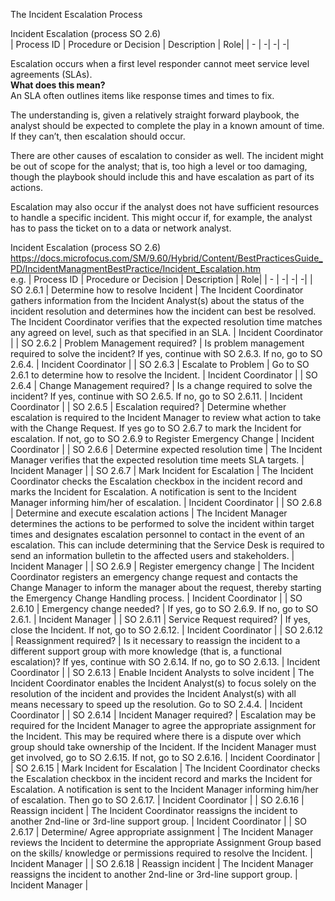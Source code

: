 The Incident Escalation Process


Incident Escalation (process SO 2.6) \
| Process ID | Procedure or Decision | Description | Role|
| - | -| -| -|


Escalation occurs when a first level responder cannot meet service level agreements (SLAs). \
__What does this mean?__ \
An SLA often outlines items like response times and times to fix.

The understanding is, given a relatively straight forward playbook, the analyst should be expected to complete the play in a known amount of time. If they can’t, then escalation should occur.

There are other causes of escalation to consider as well. The incident might be out of scope for the analyst; that is, too high a level or too damaging, though the playbook should include this and have escalation as part of its actions.

Escalation may also occur if the analyst does not have sufficient resources to handle a specific incident. This might occur if, for example, the analyst has to pass the ticket on to a data or network analyst.


Incident Escalation (process SO 2.6) \
https://docs.microfocus.com/SM/9.60/Hybrid/Content/BestPracticesGuide_PD/IncidentManagmentBestPractice/Incident_Escalation.htm \
e.g.
| Process ID | Procedure or Decision | Description | Role|
| - | -| -| -|
| SO 2.6.1   | Determine how to resolve Incident       | The Incident Coordinator gathers information from the Incident Analyst(s) about the status of the incident resolution and determines how the incident can best be resolved. The Incident Coordinator verifies that the expected resolution time matches any agreed on level, such as that specified in an SLA. | Incident Coordinator |
| SO 2.6.2   | Problem Management required?            | Is problem management required to solve the incident? If yes, continue with SO 2.6.3. If no, go to SO 2.6.4.                                                        | Incident Coordinator |
| SO 2.6.3   | Escalate to Problem                     | Go to SO 2.6.1 to determine how to resolve the Incident.                                                                                                               | Incident Coordinator |
| SO 2.6.4   | Change Management required?             | Is a change required to solve the incident? If yes, continue with SO 2.6.5. If no, go to SO 2.6.11.                                                                  | Incident Coordinator |
| SO 2.6.5   | Escalation required?                    | Determine whether escalation is required to the Incident Manager to review what action to take with the Change Request. If yes go to SO 2.6.7 to mark the Incident for escalation. If not, go to SO 2.6.9 to Register Emergency Change | Incident Coordinator |
| SO 2.6.6   | Determine expected resolution time      | The Incident Manager verifies that the expected resolution time meets SLA targets.                                                                                   | Incident Manager    |
| SO 2.6.7   | Mark Incident for Escalation            | The Incident Coordinator checks the Escalation checkbox in the incident record and marks the Incident for Escalation. A notification is sent to the Incident Manager informing him/her of escalation. | Incident Coordinator |
| SO 2.6.8   | Determine and execute escalation actions | The Incident Manager determines the actions to be performed to solve the incident within target times and designates escalation personnel to contact in the event of an escalation. This can include determining that the Service Desk is required to send an information bulletin to the affected users and stakeholders. | Incident Manager    |
| SO 2.6.9   | Register emergency change               | The Incident Coordinator registers an emergency change request and contacts the Change Manager to inform the manager about the request, thereby starting the Emergency Change Handling process. | Incident Coordinator |
| SO 2.6.10  | Emergency change needed?                | If yes, go to SO 2.6.9. If no, go to SO 2.6.1.                                                                                                                        | Incident Manager    |
| SO 2.6.11  | Service Request required?               | If yes, close the Incident. If not, go to SO 2.6.12.                                                                                                                   | Incident Coordinator |
| SO 2.6.12  | Reassignment required?                  | Is it necessary to reassign the incident to a different support group with more knowledge (that is, a functional escalation)? If yes, continue with SO 2.6.14. If no, go to SO 2.6.13. | Incident Coordinator |
| SO 2.6.13  | Enable Incident Analysts to solve incident | The Incident Coordinator enables the Incident Analyst(s) to focus solely on the resolution of the incident and provides the Incident Analyst(s) with all means necessary to speed up the resolution. Go to SO 2.4.4. | Incident Coordinator |
| SO 2.6.14  | Incident Manager required?              | Escalation may be required for the Incident Manager to agree the appropriate assignment for the Incident. This may be required where there is a dispute over which group should take ownership of the Incident. If the Incident Manager must get involved, go to SO 2.6.15. If not, go to SO 2.6.16. | Incident Coordinator |
| SO 2.6.15  | Mark Incident for Escalation            | The Incident Coordinator checks the Escalation checkbox in the incident record and marks the Incident for Escalation. A notification is sent to the Incident Manager informing him/her of escalation. Then go to SO 2.6.17. | Incident Coordinator |
| SO 2.6.16  | Reassign incident                       | The Incident Coordinator reassigns the incident to another 2nd-line or 3rd-line support group.                                                                         | Incident Coordinator |
| SO 2.6.17  | Determine/ Agree appropriate assignment  | The Incident Manager reviews the Incident to determine the appropriate Assignment Group based on the skills/ knowledge or permissions required to resolve the Incident. | Incident Manager    |
| SO 2.6.18  | Reassign incident                       | The Incident Manager reassigns the incident to another 2nd-line or 3rd-line support group.                                                                           | Incident Manager    |
